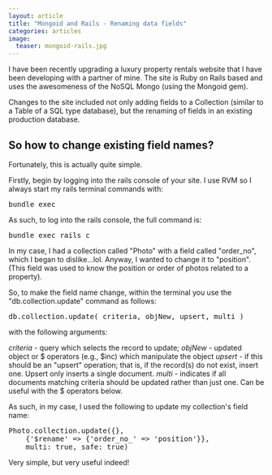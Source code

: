 ```yaml
---
layout: article
title: "Mongoid and Rails - Renaming data fields"
categories: articles
image:
  teaser: mongoid-rails.jpg
---
```


I have been recently upgrading a luxury property rentals website that I have been developing with a partner of mine.  The site is Ruby on Rails based and uses the awesomeness of the NoSQL Mongo (using the Mongoid gem).

Changes to the site included not only adding fields to a Collection (similar to a Table of a SQL type database), but the renaming of fields in an existing production database.

## So how to change existing field names?

Fortunately, this is actually quite simple.

Firstly, begin by logging into the rails console of your site.  I use RVM so I always start my rails terminal commands with:

<pre>bundle exec</pre>

As such, to log into the rails console, the full command is:

<pre>bundle exec rails c</pre>

In my case, I had a collection called "Photo" with a field called "order_no", which I began to dislike...lol.  Anyway, I wanted to change it to "position".  (This field was used to know the position or order of photos related to a property).

So, to make the field name change, within the terminal you use the "db.collection.update" command as follows:

<pre>db.collection.update( criteria, objNew, upsert, multi )</pre>

with the following arguments:

*criteria* - query which selects the record to update;
*objNew* - updated object or $ operators (e.g., $inc) which manipulate the object
*upsert* - if this should be an "upsert" operation; that is, if the record(s) do not exist, insert one. Upsert only inserts a single document.
*multi* - indicates if all documents matching criteria should be updated rather than just one. Can be useful with the $ operators below.

As such, in my case, I used the following to update my collection's field name:

<pre>Photo.collection.update({},
	{'$rename' => {'order_no_' => 'position'}},
	multi: true, safe: true)</pre>

Very simple, but very useful indeed!
